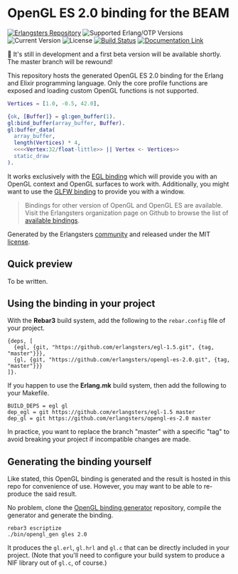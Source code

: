 # OpenGL ES 2.0 binding for the BEAM

[![Erlangsters Repository](https://img.shields.io/badge/erlangsters-opengl--es--2.0-%23a90432)](https://github.com/erlangsters/opengl-es-2.0)
![Supported Erlang/OTP Versions](https://img.shields.io/badge/erlang%2Fotp-28-%23a90432)
![Current Version](https://img.shields.io/badge/version-0.1.0-%23354052)
![License](https://img.shields.io/github/license/erlangsters/opengl-es-2.0)
[![Build Status](https://img.shields.io/github/actions/workflow/status/erlangsters/opengl-es-2.0/workflow.yml)](https://github.com/erlangsters/opengl-es-2.0/actions/workflows/workflow.yml)
[![Documentation Link](https://img.shields.io/badge/documentation-available-yellow)](http://erlangsters.github.io/opengl-es-2.0/)

:construction: It's still in development and a first beta version will be
available shortly. The master branch will be rewound!

This repository hosts the generated OpenGL ES 2.0 binding for the Erlang and
Elixir programming language. Only the core profile functions are exposed and
loading custom OpenGL functions is not supported.

```erlang
Vertices = [1.0, -0.5, 42.0],

{ok, [Buffer]} = gl:gen_buffer(1).
gl:bind_buffer(array_buffer, Buffer).
gl:buffer_data(
  array_buffer,
  length(Vertices) * 4,
  <<<<Vertex:32/float-little>> || Vertex <- Vertices>>
  static_draw
).
```

It works exclusively with the [EGL binding](https://github.com/erlangsters/egl-1.5)
which will provide you with an OpenGL context and OpenGL surfaces to work with.
Additionally, you might want to use the [GLFW binding](https://github.com/erlangsters/glfw)
to provide you with a window.

> Bindings for other version of OpenGL and OpenGL ES are available. Visit the
> Erlangsters organization page on Github to browse the list of [available
> bindings](https://github.com/orgs/erlangsters/repositories?type=all&q=opengl-).

Generated by the Erlangsters [community](https://about.erlangsters.org/) and
released under the MIT [license](https://opensource.org/license/mit).

## Quick preview

To be written.

## Using the binding in your project

With the **Rebar3** build system, add the following to the `rebar.config` file
of your project.

```
{deps, [
  {egl, {git, "https://github.com/erlangsters/egl-1.5.git", {tag, "master"}}},
  {gl, {git, "https://github.com/erlangsters/opengl-es-2.0.git", {tag, "master"}}}
]}.
```

If you happen to use the **Erlang.mk** build system, then add the following to
your Makefile.

```
BUILD_DEPS = egl gl
dep_egl = git https://github.com/erlangsters/egl-1.5 master
dep_gl = git https://github.com/erlangsters/opengl-es-2.0 master
```

In practice, you want to replace the branch "master" with a specific "tag" to
avoid breaking your project if incompatible changes are made.

## Generating the binding yourself

Like stated, this OpenGL binding is generated and the result is hosted in this
repo for convenience of use. However, you may want to be able to re-produce
the said result.

No problem, clone the
[OpenGL binding generator](https://github.com/erlangsters/opengl-x.y-generator)
repository, compile the generator and generate the binding.

```
rebar3 escriptize
./bin/opengl_gen gles 2.0
```

It produces the `gl.erl`, `gl.hrl` and `gl.c` that can be directly included in
your project. (Note that you'll need to configure your build system to produce
a NIF library out of `gl.c`, of course.)
